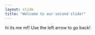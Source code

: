 ```yaml
---
layout: slide
title: "Welcome to our second slide!"
---
```

hi its me mf!
Use the left arrow to go back!
